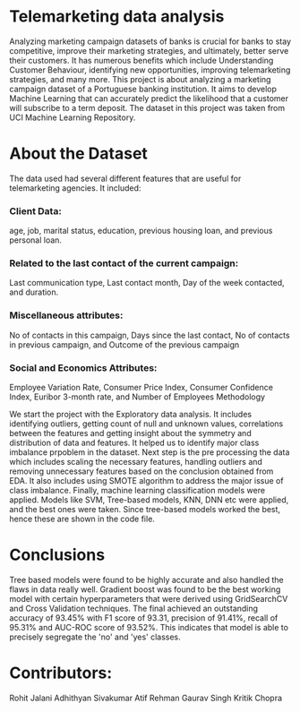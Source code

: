 # Telemarketing data analysis


Analyzing marketing campaign datasets of banks is crucial for banks to stay competitive, improve their marketing strategies, and ultimately, better serve their customers. It has numerous benefits which include Understanding Customer Behaviour, identifying new opportunities, improving telemarketing strategies, and many more. This project is about analyzing a marketing campaign dataset of a Portuguese banking institution. It aims to develop Machine Learning that can accurately predict the likelihood that a customer will subscribe to a term deposit. The dataset in this project was taken from UCI Machine Learning Repository.

# About the Dataset

The data used had several different features that are useful for telemarketing agencies. It included:

### Client Data: 

age, job, marital status, education, previous housing loan, and previous personal loan.

### Related to the last contact of the current campaign: 

Last communication type, Last contact month, Day of the week contacted, and duration.

### Miscellaneous attributes: 

No of contacts in this campaign, Days since the last contact, No of contacts in previous campaign, and Outcome of the previous campaign

### Social and Economics Attributes:

Employee Variation Rate, Consumer Price Index, Consumer Confidence Index, Euribor 3-month rate, and Number of Employees
Methodology


We start the project with the Exploratory data analysis. It includes identifying outliers, getting count of null and unknown values, correlations between the features and getting insight about the symmetry and distribution of data and features. It helped us to identify major class imbalance prpoblem in the dataset. Next step is the pre processing the data which includes scaling the necessary features, handling outliers and removing unnecessary features based on the conclusion obtained from EDA. It also includes using SMOTE algorithm to address the major issue of class imbalance. Finally, machine learning classification models were applied. Models like SVM, Tree-based models, KNN, DNN etc were applied, and the best ones were taken. Since tree-based models worked the best, hence these are shown in the code file.

# Conclusions


Tree based models were found to be highly accurate and also handled the flaws in data really well. Gradient boost was found to be the best working model with certain hyperparameters that were derived using GridSearchCV and Cross Validation techniques. The final achieved an outstanding accuracy of 93.45% with F1 score of 93.31, precision of 91.41%, recall of 95.31% and AUC-ROC score of 93.52%. This indicates that model is able to precisely segregate the 'no' and 'yes' classes.

# Contributors:
Rohit Jalani
Adhithyan Sivakumar
Atif Rehman
Gaurav Singh
Kritik Chopra
